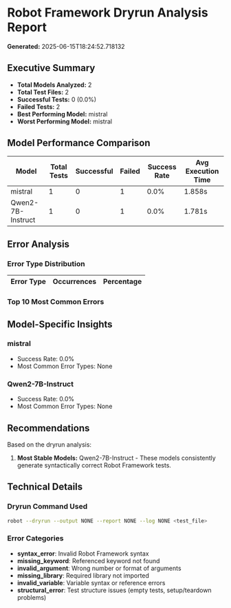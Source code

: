 # Robot Framework Dryrun Analysis Report
**Generated:** 2025-06-15T18:24:52.718132

## Executive Summary

- **Total Models Analyzed:** 2
- **Total Test Files:** 2
- **Successful Tests:** 0 (0.0%)
- **Failed Tests:** 2
- **Best Performing Model:** mistral
- **Worst Performing Model:** mistral

## Model Performance Comparison

| Model | Total Tests | Successful | Failed | Success Rate | Avg Execution Time |
|-------|-------------|------------|--------|--------------|-------------------|
| mistral | 1 | 0 | 1 | 0.0% | 1.858s |
| Qwen2-7B-Instruct | 1 | 0 | 1 | 0.0% | 1.781s |

## Error Analysis

### Error Type Distribution

| Error Type | Occurrences | Percentage |
|------------|-------------|------------|

### Top 10 Most Common Errors


## Model-Specific Insights

### mistral
- Success Rate: 0.0%
- Most Common Error Types: None

### Qwen2-7B-Instruct
- Success Rate: 0.0%
- Most Common Error Types: None

## Recommendations

Based on the dryrun analysis:

1. **Most Stable Models:** Qwen2-7B-Instruct - These models consistently generate syntactically correct Robot Framework tests.

## Technical Details

### Dryrun Command Used
```bash
robot --dryrun --output NONE --report NONE --log NONE <test_file>
```

### Error Categories
- **syntax_error**: Invalid Robot Framework syntax
- **missing_keyword**: Referenced keyword not found
- **invalid_argument**: Wrong number or format of arguments
- **missing_library**: Required library not imported
- **invalid_variable**: Variable syntax or reference errors
- **structural_error**: Test structure issues (empty tests, setup/teardown problems)
